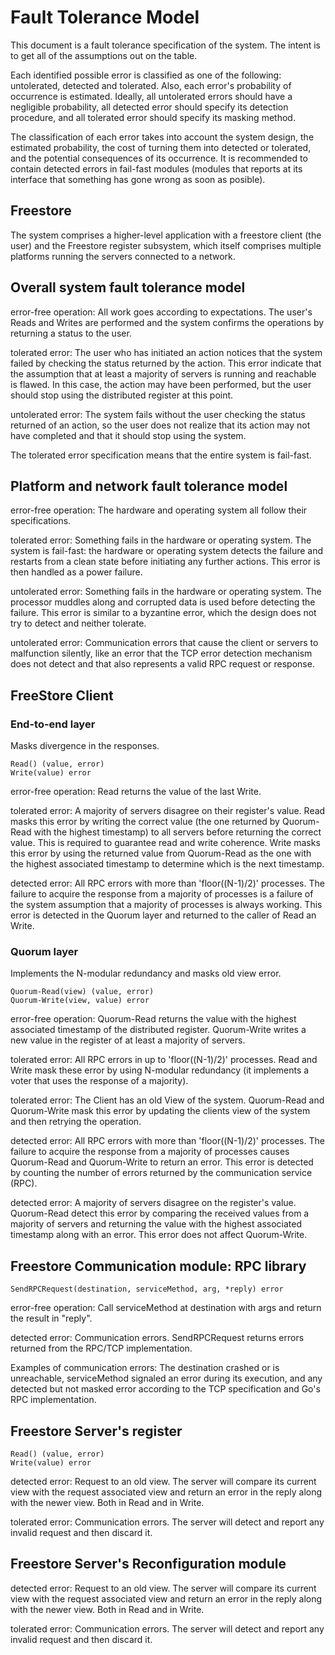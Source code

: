 # Fault Tolerance Model

This document is a fault tolerance specification of the system. The
intent is to get all of the assumptions out on the table. 

Each identified possible error is classified as one of the following:
untolerated, detected and tolerated. Also, each error's probability of
occurrence is estimated. Ideally, all untolerated errors should have
a negligible probability, all detected error should specify its
detection procedure, and all tolerated error should specify its masking
method. 

The classification of each error takes into account the system design,
the estimated probability, the cost of turning them into detected or
tolerated, and the potential consequences of its occurrence. It is
recommended to contain detected errors in fail-fast modules (modules
that reports at its interface that something has gone wrong as soon as posible).

## Freestore

The system comprises a higher-level application with a freestore client
(the user) and the Freestore register subsystem, which itself comprises
multiple platforms running the servers connected to a network.


## Overall system fault tolerance model

error-free operation: All work goes according to expectations. The
user's Reads and Writes are performed and the system confirms the
operations by returning a status to the user.

tolerated error: The user who has initiated an action notices that the
system failed by checking the status returned by the action. This error
indicate that the assumption that at least a majority of servers is
running and reachable is flawed. In this case, the action may have been
performed, but the user should stop using the distributed register at
this point.

untolerated error: The system fails without the user checking the status
returned of an action, so the user does not realize that its action may
not have completed and that it should stop using the system.

The tolerated error specification means that the entire system is
fail-fast.

## Platform and network fault tolerance model

error-free operation: The hardware and operating system all follow their
specifications.

tolerated error: Something fails in the hardware or operating system.
The system is fail-fast: the hardware or operating system detects the
failure and restarts from a clean state before initiating any further
actions. This error is then handled as a power failure.

untolerated error: Something fails in the hardware or operating system.
The processor muddles along and corrupted data is used before detecting
the failure. This error is similar to a byzantine error, which the
design does not try to detect and neither tolerate.

untolerated error: Communication errors that cause the client or servers
to malfunction silently, like an error that the TCP error detection
mechanism does not detect and that also represents a valid RPC request
or response.

## FreeStore Client

### End-to-end layer 

Masks divergence in the responses.

    Read() (value, error)
    Write(value) error

error-free operation: Read returns the value of the last Write.

tolerated error: A majority of servers disagree on their register's
value. Read masks this error by writing the correct value (the one
returned by Quorum-Read with the highest timestamp) to all servers
before returning the correct value. This is required to guarantee read
and write coherence. Write masks this error by using the returned value
from Quorum-Read as the one with the highest associated timestamp to
determine which is the next timestamp.  

detected error: All RPC errors with more than 'floor((N-1)/2)'
processes. The failure to acquire the response from a majority of
processes is a failure of the system assumption that a majority of
processes is always working. This error is detected in the Quorum layer
and returned to the caller of Read an Write.

### Quorum layer

Implements the N-modular redundancy and masks old view error.

    Quorum-Read(view) (value, error)
    Quorum-Write(view, value) error

error-free operation: Quorum-Read returns the value with the highest
associated timestamp of the distributed register. Quorum-Write writes
a new value in the register of at least a majority of servers.

tolerated error: All RPC errors in up to 'floor((N-1)/2)' processes.
Read and Write mask these error by using N-modular redundancy (it
implements a voter that uses the response of a majority).

tolerated error: The Client has an old View of the system. Quorum-Read
and Quorum-Write mask this error by updating the clients view of the
system and then retrying the operation.

detected error: All RPC errors with more than 'floor((N-1)/2)'
processes. The failure to acquire the response from a majority of
processes causes Quorum-Read and Quorum-Write to return an error. This
error is detected by counting the number of errors returned by the
communication service (RPC).

detected error: A majority of servers disagree on the register's value.
Quorum-Read detect this error by comparing the received values from
a majority of servers and returning the value with the highest
associated timestamp along with an error. This error does not affect
Quorum-Write. 

## Freestore Communication module: RPC library

    SendRPCRequest(destination, serviceMethod, arg, *reply) error

error-free operation: Call serviceMethod at destination with args and
return the result in "reply". 

detected error: Communication errors. SendRPCRequest returns errors
returned from the RPC/TCP implementation.

Examples of communication errors: The destination crashed or is
unreachable, serviceMethod signaled an error during its execution, and
any detected but not masked error according to the TCP specification and
Go's RPC implementation.

## Freestore Server's register

    Read() (value, error)
    Write(value) error

detected error: Request to an old view. The server will compare its current view with the request associated view and return an error in the reply along with the newer view. Both in Read and in Write.

tolerated error: Communication errors. The server will detect and report any invalid request and then discard it.


## Freestore Server's Reconfiguration module

detected error: Request to an old view. The server will compare its current view with the request associated view and return an error in the reply along with the newer view. Both in Read and in Write.

tolerated error: Communication errors. The server will detect and report any invalid
request and then discard it.
